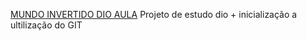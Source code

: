 [MUNDO INVERTIDO DIO AULA](https://hiltonesjr.github.io/mundo-invertido-dio-aula/)
Projeto de estudo dio + inicialização a ultilização do GIT

